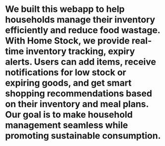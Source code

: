 # We built this webapp to help households manage their inventory efficiently and reduce food wastage. With Home Stock, we provide real-time inventory tracking, expiry alerts. Users can add items, receive notifications for low stock or expiring goods, and get smart shopping recommendations based on their inventory and meal plans. Our goal is to make household management seamless while promoting sustainable consumption.
